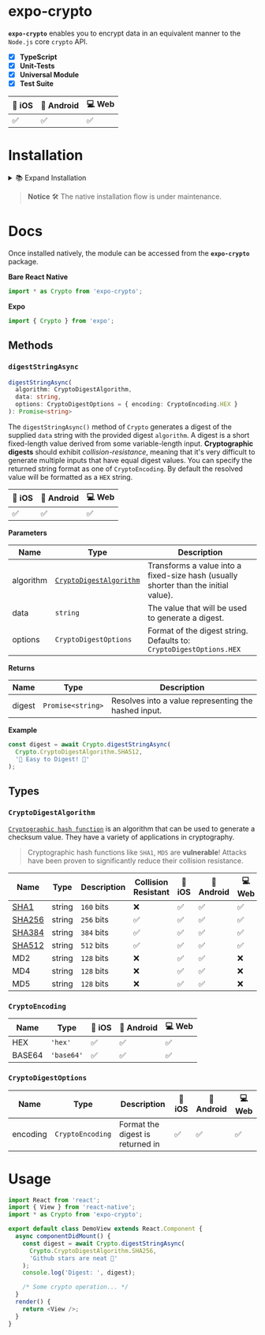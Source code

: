 # expo-crypto

**`expo-crypto`** enables you to encrypt data in an equivalent manner to the `Node.js` core `crypto` API.

- [x] **TypeScript**
- [x] **Unit-Tests**
- [x] **Universal Module**
- [x] **Test Suite**

| 🍎 iOS | 💚 Android | 💻 Web |
| ------ | ---------- | ------ |
| ✅     | ✅         | ✅     |

# Installation

<details>
<summary>📚 Expand Installation</summary>

First, you need to install the package from `npm` registry.

```sh
npm install expo-crypto

or

yarn add expo-crypto
```

## iOS

**`Podfile`**: Include the local CocoaPod

<details>
<summary>👉 Expand Code</summary>

```ruby
pod 'EXCrypto', path: '../node_modules/expo-crypto/ios'
```

</details>

Run: `$ pod install` to sync the pods with XCode.

## Android

**`android/settings.gradle`**: Make the library accessible to Android

<details>
<summary>👉 Expand Code</summary>

```gradle
include ':expo-crypto'
project(':expo-crypto').projectDir = new File(rootProject.projectDir, '../node_modules/expo-crypto/android')
```

and if not already included

```gradle
include ':expo-core'
project(':expo-core').projectDir = new File(rootProject.projectDir, '../node_modules/expo-core/android')
```

</details>

**`android/app/build.gradle`**: Insert the following lines inside the _`dependencies`_ block.

<details>
<summary>👉 Expand Code</summary>

```gradle
api project(':expo-crypto')
```

and if not already included

```gradle
api project(':expo-core')
```

</details>

**`./android/app/src/main/java/host/exp/exponent/MainActivity.java`**: Import, then export the module from your _`expoPackages`_:

<details>
<summary>👉 Expand Code</summary>

```java
/**
 * At the top of the file.
 * This is automatically imported with Android Studio, but if you are in any other editor you will need to manually import the module.
 */
import expo.modules.crypto.CryptoPackage;

// Later in the file...

@Override
public List<Package> expoPackages() {
  /* Here you can add your own packages. */
  return Arrays.<Package>asList(
    /* Include this. */
    new CryptoPackage()
  );
}
```

</details>

</details>

> **Notice** 🛠 The native installation flow is under maintenance.

# Docs

Once installed natively, the module can be accessed from the **`expo-crypto`** package.

**Bare React Native**

```js
import * as Crypto from 'expo-crypto';
```

**Expo**

```js
import { Crypto } from 'expo';
```

## Methods

### `digestStringAsync`

```ts
digestStringAsync(
  algorithm: CryptoDigestAlgorithm,
  data: string,
  options: CryptoDigestOptions = { encoding: CryptoEncoding.HEX }
): Promise<string>
```

The `digestStringAsync()` method of `Crypto` generates a digest of the supplied `data` string with the provided digest `algorithm`.
A digest is a short fixed-length value derived from some variable-length input. **Cryptographic digests** should exhibit _collision-resistance_, meaning that it's very difficult to generate multiple inputs that have equal digest values.
You can specify the returned string format as one of `CryptoEncoding`. By default the resolved value will be formatted as a `HEX` string.

| 🍎 iOS | 💚 Android | 💻 Web |
| ------ | ---------- | ------ |
| ✅     | ✅         | ✅     |

**Parameters**

| Name      | Type                                      | Description                                                                         |
| --------- | ----------------------------------------- | ----------------------------------------------------------------------------------- |
| algorithm | [`CryptoDigestAlgorithm`][algorithm-link] | Transforms a value into a fixed-size hash (usually shorter than the initial value). |
| data      | `string`                                  | The value that will be used to generate a digest.                                   |
| options   | `CryptoDigestOptions`                     | Format of the digest string. Defaults to: `CryptoDigestOptions.HEX`                 |

**Returns**

| Name   | Type              | Description                                          |
| ------ | ----------------- | ---------------------------------------------------- |
| digest | `Promise<string>` | Resolves into a value representing the hashed input. |

**Example**

```ts
const digest = await Crypto.digestStringAsync(
  Crypto.CryptoDigestAlgorithm.SHA512,
  '🥓 Easy to Digest! 💙'
);
```

## Types

### `CryptoDigestAlgorithm`

[`Cryptographic hash function`][algorithm-link] is an algorithm that can be used to generate a checksum value. They have a variety of applications in cryptography.

> Cryptographic hash functions like `SHA1`, `MD5` are **vulnerable**! Attacks have been proven to significantly reduce their collision resistance.

| Name              | Type   | Description | Collision Resistant | 🍎 iOS | 💚 Android | 💻 Web |
| ----------------- | ------ | ----------- | ------------------- | ------ | ---------- | ------ |
| [SHA1][sha-def]   | string | `160` bits  | ❌                  | ✅     | ✅         | ✅     |
| [SHA256][sha-def] | string | `256` bits  | ✅                  | ✅     | ✅         | ✅     |
| [SHA384][sha-def] | string | `384` bits  | ✅                  | ✅     | ✅         | ✅     |
| [SHA512][sha-def] | string | `512` bits  | ✅                  | ✅     | ✅         | ✅     |
| MD2               | string | `128` bits  | ❌                  | ✅     | ✅         | ❌     |
| MD4               | string | `128` bits  | ❌                  | ✅     | ✅         | ❌     |
| MD5               | string | `128` bits  | ❌                  | ✅     | ✅         | ❌     |

### `CryptoEncoding`

| Name   | Type       | 🍎 iOS | 💚 Android | 💻 Web |
| ------ | ---------- | ------ | ---------- | ------ |
| HEX    | `'hex'`    | ✅     | ✅         | ✅     |
| BASE64 | `'base64'` | ✅     | ✅         | ✅     |

### `CryptoDigestOptions`

| Name     | Type             | Description                      | 🍎 iOS | 💚 Android | 💻 Web |
| -------- | ---------------- | -------------------------------- | ------ | ---------- | ------ |
| encoding | `CryptoEncoding` | Format the digest is returned in | ✅     | ✅         | ✅     |

# Usage

```ts
import React from 'react';
import { View } from 'react-native';
import * as Crypto from 'expo-crypto';

export default class DemoView extends React.Component {
  async componentDidMount() {
    const digest = await Crypto.digestStringAsync(
      Crypto.CryptoDigestAlgorithm.SHA256,
      'Github stars are neat 🌟'
    );
    console.log('Digest: ', digest);

    /* Some crypto operation... */
  }
  render() {
    return <View />;
  }
}
```

<!-- External Links -->

[algorithm-link]: https://developer.mozilla.org/en-US/docs/Glossary/Cryptographic_hash_function
[sha-def]: https://nvlpubs.nist.gov/nistpubs/FIPS/NIST.FIPS.180-4.pdf
